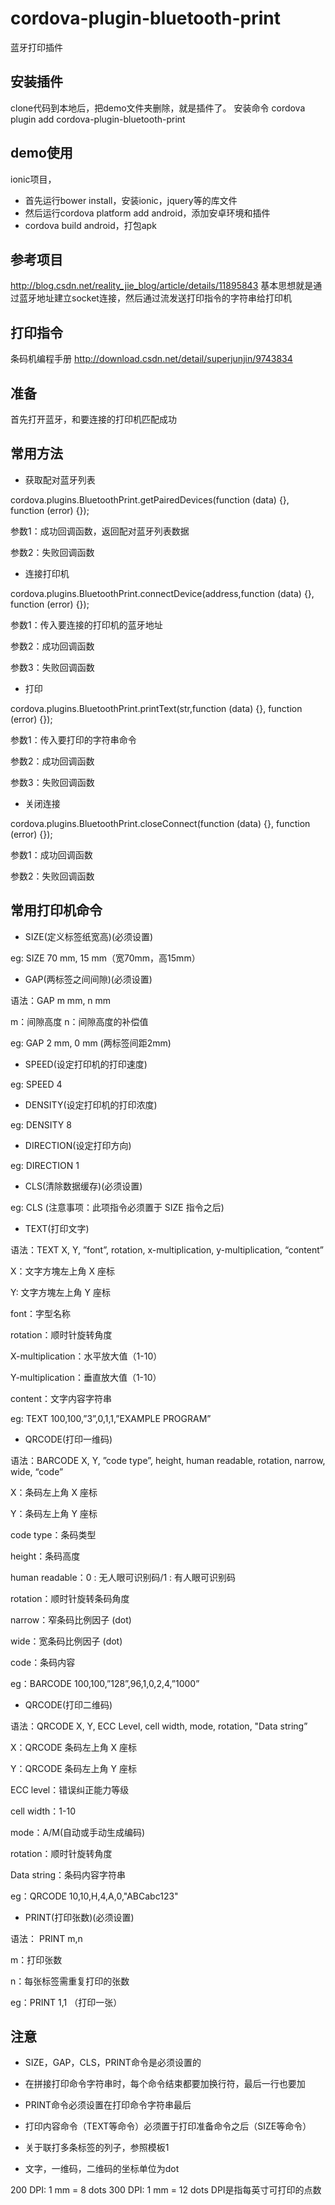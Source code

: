 # cordova-plugin-bluetooth-print
蓝牙打印插件

## 安装插件
clone代码到本地后，把demo文件夹删除，就是插件了。
安装命令 cordova plugin add cordova-plugin-bluetooth-print

## demo使用
ionic项目，
* 首先运行bower install，安装ionic，jquery等的库文件
* 然后运行cordova platform add android，添加安卓环境和插件
* cordova build android，打包apk

## 参考项目
http://blog.csdn.net/reality_jie_blog/article/details/11895843
基本思想就是通过蓝牙地址建立socket连接，然后通过流发送打印指令的字符串给打印机

## 打印指令
条码机编程手册
http://download.csdn.net/detail/superjunjin/9743834

## 准备
首先打开蓝牙，和要连接的打印机匹配成功

## 常用方法 
* 获取配对蓝牙列表

cordova.plugins.BluetoothPrint.getPairedDevices(function (data) {}, function (error) {});

参数1：成功回调函数，返回配对蓝牙列表数据

参数2：失败回调函数

* 连接打印机

cordova.plugins.BluetoothPrint.connectDevice(address,function (data) {}, function (error) {});

参数1：传入要连接的打印机的蓝牙地址

参数2：成功回调函数

参数3：失败回调函数

* 打印

cordova.plugins.BluetoothPrint.printText(str,function (data) {}, function (error) {});

参数1：传入要打印的字符串命令

参数2：成功回调函数

参数3：失败回调函数

* 关闭连接

cordova.plugins.BluetoothPrint.closeConnect(function (data) {}, function (error) {});

参数1：成功回调函数

参数2：失败回调函数

## 常用打印机命令
* SIZE(定义标签纸宽高)(必须设置)

eg: SIZE 70 mm, 15 mm（宽70mm，高15mm）

* GAP(两标签之间间隙)(必须设置)

语法：GAP m mm, n mm

m：间隙高度
n：间隙高度的补偿值

eg: GAP 2 mm, 0 mm (两标签间距2mm)

* SPEED(设定打印机的打印速度)

eg: SPEED 4 

* DENSITY(设定打印机的打印浓度)

eg: DENSITY 8

* DIRECTION(设定打印方向)

eg: DIRECTION 1

* CLS(清除数据缓存)(必须设置)

eg: CLS (注意事项：此项指令必须置于 SIZE 指令之后)

* TEXT(打印文字)

语法：TEXT X, Y, ”font”, rotation, x-multiplication, y-multiplication, “content”

X：文字方塊左上角 X 座标

Y: 文字方塊左上角 Y 座标

font：字型名称

rotation：顺时针旋转角度

X-multiplication：水平放大值（1-10）

Y-multiplication：垂直放大值（1-10）

content：文字内容字符串

eg: TEXT 100,100,”3”,0,1,1,”EXAMPLE PROGRAM”

* QRCODE(打印一维码)

语法：BARCODE X, Y, ”code type”, height, human readable, rotation, narrow, wide, “code”

X：条码左上角 X 座标

Y：条码左上角 Y 座标

code type：条码类型

height：条码高度

human readable：0 : 无人眼可识别码/1 : 有人眼可识别码

rotation：顺时针旋转条码角度

narrow：窄条码比例因子 (dot)

wide：宽条码比例因子 (dot)

code：条码内容

eg：BARCODE 100,100,”128”,96,1,0,2,4,”1000”

* QRCODE(打印二维码)

语法：QRCODE X, Y, ECC Level, cell width, mode, rotation, "Data string”

X：QRCODE 条码左上角 X 座标

Y：QRCODE 条码左上角 Y 座标

ECC level：错误纠正能力等级

cell width：1-10

mode：A/M(自动或手动生成编码)

rotation：顺时针旋转角度

Data string：条码内容字符串

eg：QRCODE 10,10,H,4,A,0,"ABCabc123"

* PRINT(打印张数)(必须设置)

语法： PRINT m,n

m：打印张数

n：每张标签需重复打印的张数

eg：PRINT 1,1 （打印一张）



## 注意

* SIZE，GAP，CLS，PRINT命令是必须设置的

* 在拼接打印命令字符串时，每个命令结束都要加换行符，最后一行也要加

* PRINT命令必须设置在打印命令字符串最后

* 打印内容命令（TEXT等命令）必须置于打印准备命令之后（SIZE等命令）

* 关于联打多条标签的列子，参照模板1

* 文字，一维码，二维码的坐标单位为dot

200 DPI: 1 mm = 8 dots
300 DPI: 1 mm = 12 dots
DPI是指每英寸可打印的点数
